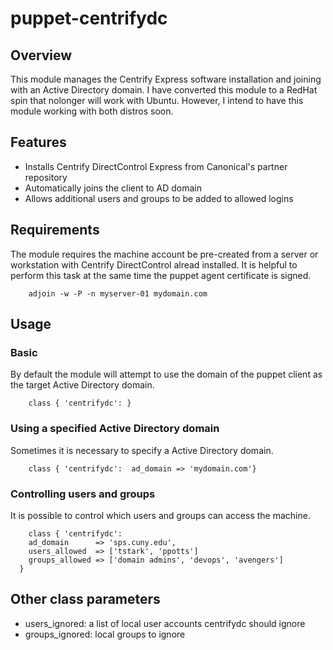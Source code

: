 # puppet-centrifydc

## Overview

This module manages the Centrify Express software installation and joining
with an Active Directory domain. I have converted this module to a RedHat spin that nolonger will work with Ubuntu. However, I intend to have this module working with both distros soon. 

## Features

* Installs Centrify DirectControl Express from Canonical's partner repository
* Automatically joins the client to AD domain
* Allows additional users and groups to be added to allowed logins

## Requirements

The module requires the machine account be pre-created from a server or workstation with Centrify DirectControl alread installed. It is helpful to perform this task at the same time the puppet agent certificate is signed. 

```
    adjoin -w -P -n myserver-01 mydomain.com
```

## Usage

### Basic

By default the module will attempt to use the domain of the puppet client as the target Active Directory domain.

```
    class { 'centrifydc': }
```

### Using a specified Active Directory domain

Sometimes it is necessary to specify a Active Directory domain.  

```
    class { 'centrifydc':  ad_domain => 'mydomain.com'}
```

### Controlling users and groups

It is possible to control which users and groups can access the machine.

```
    class { 'centrifydc':
    ad_domain      => 'sps.cuny.edu',
    users_allowed  => ['tstark', 'ppotts']
    groups_allowed => ['domain admins', 'devops', 'avengers']
  }
```

## Other class parameters
* users_ignored: a list of local user accounts centrifydc should ignore
* groups_ignored: local groups to ignore
